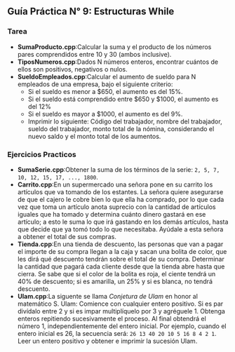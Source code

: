 Guía Práctica N° 9: Estructuras While
---

### Tarea
- **SumaProducto.cpp**:Calcular la suma y el producto de los números pares comprendidos entre 10 y 30 (ambos inclusive).
- **TiposNumeros.cpp**:Dados N números enteros, encontrar cuántos de ellos son positivos, negativos o nulos.
- **SueldoEmpleados.cpp**:Calcular el aumento de sueldo para N empleados de una empresa, bajo el siguiente criterio:
	- Si el sueldo es menor a $650, el aumento es del 15%.
	- Si el sueldo está comprendido entre $650 y $1000, el aumento es del 12%
	- Si el sueldo es mayor a $1000, el aumento es del 9%.
	- Imprimir lo siguiente: Código del trabajador, nombre del trabajador, sueldo del trabajador, monto total de la nómina, considerando el nuevo saldo y el monto total de los aumentos.

### Ejercicios Practicos
- **SumaSerie.cpp**:Obtener la suma de los términos de la serie: `2, 5, 7, 10, 12, 15, 17, ..., 1800`.
- **Carrito.cpp**:En un supermercado una señora pone en su carrito los artículos que va tomando de los estantes. La señora quiere asegurarse de que el cajero le cobre bien lo que ella ha comprado, por lo que cada vez que toma un artículo anota suprecio con la cantidad de artículos iguales que ha tomado y determina cuánto dinero gastará en ese artículo; a esto le suma lo que irá gastando en los demás artículos, hasta que decide que ya tomó todo lo que necesitaba. Ayúdale a esta señora a obtener el total de sus compras.
- **Tienda.cpp**:En una tienda de descuento, las personas que van a pagar el importe de su compra llegan a la caja y sacan una bolita de color, que les dirá qué descuento tendrán sobre el total de su compra. Determinar la cantidad que pagará cada cliente desde que la tienda abre hasta que cierra. Se sabe que si el color de la bolita es roja, el ciente tendrá un 40% de descuento; si es amarilla, un 25% y si es blanca, no tendrá descuento.
- **Ulam.cpp**:La siguente se llama *Conjetura de Ulam* en honor al matemático S. Ulam: Comience con cualquier entero positivo.
	Si es par divídalo entre 2 y si es impar multiplíquelo por 3 y agréguele 1.
	Obtenga enteros repitiendo sucesivamente el proceso.
	Al final obtendrá el número 1, independientemente del entero inicial. Por ejemplo, cuando el entero inicial es 26, la secuencia será: `26 13 40 20 10 5 16 8 4 2 1`.
	Leer un entero positivo y obtener e imprimir la sucesión Ulam.